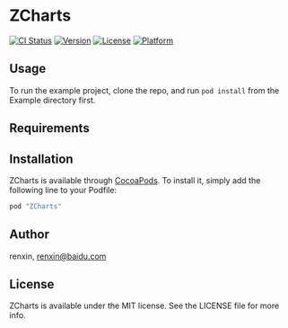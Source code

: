 # ZCharts

[![CI Status](http://img.shields.io/travis/renxin/ZCharts.svg?style=flat)](https://travis-ci.org/renxin/ZCharts)
[![Version](https://img.shields.io/cocoapods/v/ZCharts.svg?style=flat)](http://cocoapods.org/pods/ZCharts)
[![License](https://img.shields.io/cocoapods/l/ZCharts.svg?style=flat)](http://cocoapods.org/pods/ZCharts)
[![Platform](https://img.shields.io/cocoapods/p/ZCharts.svg?style=flat)](http://cocoapods.org/pods/ZCharts)

## Usage

To run the example project, clone the repo, and run `pod install` from the Example directory first.

## Requirements

## Installation

ZCharts is available through [CocoaPods](http://cocoapods.org). To install
it, simply add the following line to your Podfile:

```ruby
pod "ZCharts"
```

## Author

renxin, renxin@baidu.com

## License

ZCharts is available under the MIT license. See the LICENSE file for more info.
